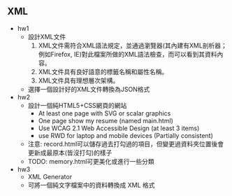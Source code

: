 ## XML
- hw1
  - 設計XML文件
    1. XML文件需符合XML語法規定，並通過瀏覽器(其內建有XML剖析器；例如Firefox, IE)對此檔案所做的XML語法檢查，而可以看到其資料內容。
    2. XML文件具有良好語意的標籤名稱和屬性名稱。
    3. XML文件具有理想層次架構。
  - 選擇一個設計好的XML文件轉換為JSON格式
- hw2
  - 設計一個純HTML5+CSS網頁的網站
    - At least one page with SVG or <canvas> scalar graphics
    - One page show my resume (named main.html)
    - Use WCAG 2.1 Web Accessible Design (at least 3 items)
    - use RWD for laptop and mobile devices (Partially consistent)
  - 注意: record.html可以儲存過去打勾過的項目，但變更過資料夾位置後會更新成最原本(皆沒打勾)的樣子
  - TODO: memory.html可更美化或進行一些分類
- hw3
  - XML Generator
  - 可將一個純文字檔案中的資料轉換成 XML 格式

